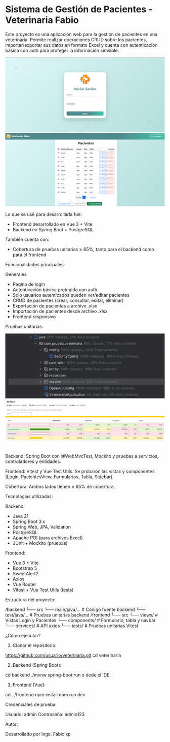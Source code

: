 # Sistema de Gestión de Pacientes - Veterinaria Fabio

Este proyecto es una aplicación web para la gestión de pacientes en una veterinaria. Permite realizar operaciones CRUD sobre los pacientes, importar/exportar sus datos en formato Excel y cuenta con autenticación básica con auth para proteger la información sensible.

![Loguin](frontend/src/assets/loguin.png)
![Principal](frontend/src/assets/principal.png)


Lo que se usé para desarrollarla fue:

- Frontend desarrollado en Vue 3 + Vite
- Backend en Spring Boot + PostgreSQL

También cuenta con:

- Cobertura de pruebas unitarias ≥ 65%, tanto para el backend como para el frontend

Funcionalidades principales:

Generales

* Página de login
* Autenticación básica protegida con auth
* Solo usuarios autenticados pueden ver/editar pacientes
* CRUD de pacientes (crear, consultar, editar, eliminar)
* Exportación de pacientes a archivo .xlsx
* Importación de pacientes desde archivo .xlsx
* Frontend responsivo

Pruebas unitarias:

![Pruebas unitarias backend: ](frontend/src/assets/pruebas_spring.png)
![Pruebas unitarias front: ](frontend/src/assets/pruebas_vue.png)


Backend: Spring Boot con @WebMvcTest, Mockito y pruebas a servicios, controladores y entidades.

Frontend: Vitest y Vue Test Utils. Se probaron las vistas y componentes (Login, PacientesView, Formularios, Tabla, Sidebar).

Cobertura: Ambos lados tienen ≥ 65% de cobertura.

Tecnologías utilizadas:

Backend:

* Java 21
* Spring Boot 3.x
* Spring Web, JPA, Validation
* PostgreSQL
* Apache POI (para archivos Excel)
* JUnit + Mockito (pruebas)

Frontend:

* Vue 3 + Vite
* Bootstrap 5
* SweetAlert2
* Axios
* Vue Router
* Vitest + Vue Test Utils (tests)

 Estructura del proyecto:


/backend
 └── src
      └── main/java/...        # Código fuente backend
      └── test/java/...        # Pruebas unitarias backend
/frontend
 └── src
      └── views/               # Vistas Login y Pacientes
      └── components/          # Formulario, tabla y navbar
      └── services/            # API axios
 └── tests/                    # Pruebas unitarias Vitest

 ¿Cómo ejecutar?

 1. Clonar el repositorio:

 https://github.com/usuario/veterinaria.git
 cd veterinaria

 2. Backend (Spring Boot):

 cd backend
 ./mvnw spring-boot:run o dede el IDE.

3. Frontend (Vue):

cd ../frontend
npm install
npm run dev

Credenciales de prueba:

Usuario: admin
Contraseña: admin123

Autor:

Desarrollado por Inge. Fabiolxp 





